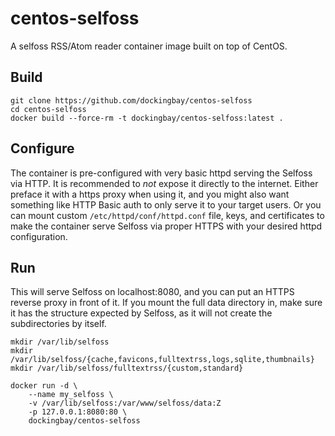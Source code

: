 centos-selfoss
==============

A selfoss RSS/Atom reader container image built on top of CentOS.

Build
-----

    git clone https://github.com/dockingbay/centos-selfoss
    cd centos-selfoss
    docker build --force-rm -t dockingbay/centos-selfoss:latest .

Configure
---------

The container is pre-configured with very basic httpd serving the
Selfoss via HTTP. It is recommended to *not* expose it directly to the
internet. Either preface it with a https proxy when using it, and you
might also want something like HTTP Basic auth to only serve it to
your target users. Or you can mount custom
`/etc/httpd/conf/httpd.conf` file, keys, and certificates to make the
container serve Selfoss via proper HTTPS with your desired httpd
configuration.

Run
---

This will serve Selfoss on localhost:8080, and you can put an HTTPS
reverse proxy in front of it. If you mount the full data directory in,
make sure it has the structure expected by Selfoss, as it will not
create the subdirectories by itself.

    mkdir /var/lib/selfoss
    mkdir /var/lib/selfoss/{cache,favicons,fulltextrss,logs,sqlite,thumbnails}
    mkdir /var/lib/selfoss/fulltextrss/{custom,standard}

    docker run -d \
        --name my_selfoss \
        -v /var/lib/selfoss:/var/www/selfoss/data:Z
        -p 127.0.0.1:8080:80 \
        dockingbay/centos-selfoss
